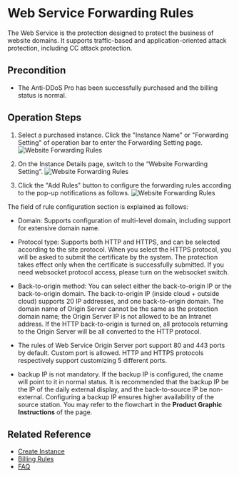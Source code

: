 # Web Service Forwarding Rules

The Web Service is the protection designed to protect the business of website domains. It supports traffic-based and application-oriented attack protection, including CC attack protection.

## Precondition
- The Anti-DDoS Pro has been successfully purchased and the billing status is normal.

## Operation Steps
1. Select a purchased instance. Click the "Instance Name" or "Forwarding Setting" of operation bar to enter the Forwarding Setting page.
![Website Forwarding Rules](https://github.com/jdcloudcom/cn/blob/edit/image/Advanced%20Anti-DDoS/non-web%2001.png)

2. On the Instance Details page, switch to the “Website Forwarding Setting”.
![Website Forwarding Rules](https://github.com/jdcloudcom/cn/blob/edit/image/Advanced%20Anti-DDoS/web-rule%2002.png)

3. Click the "Add Rules" button to configure the forwarding rules according to the pop-up notifications as follows.
![Website Forwarding Rules](https://github.com/jdcloudcom/cn/blob/edit/image/Advanced%20Anti-DDoS/web-rule%2003.png)

The field of rule configuration section is explained as follows:


- Domain: Supports configuration of multi-level domain, including support for extensive domain name.  

- Protocol type: Supports both HTTP and HTTPS, and can be selected according to the site protocol. When you select the HTTPS protocol, you will be asked to submit the certificate by the system. The protection takes effect only when the certificate is successfully submitted. If you need websocket protocol access, please turn on the websocket switch.

- Back-to-origin method: You can select either the back-to-origin IP or the back-to-origin domain. The back-to-origin IP (inside cloud + outside cloud) supports 20 IP addresses, and one back-to-origin domain. The domain name of Origin Server cannot be the same as the protection domain name; the Origin Server IP is not allowed to be an Intranet address.
If the HTTP back-to-origin is turned on, all protocols returning to the Origin Server will be all converted to the HTTP protocol.

- The rules of Web Service Origin Server port support 80 and 443 ports by default. Custom port is allowed. HTTP and HTTPS protocols respectively support customizing 5 different ports.

- backup IP is not mandatory. If the backup IP is configured, the cname will point to it in normal status. It is recommended that the backup IP be the IP of the daily external display, and the back-to-source IP be non-external. Configuring a backup IP ensures higher availability of the source station. You may refer to the flowchart in the **Product Graphic Instructions** of the page.

## Related Reference

- [Create Instance](Create-Instance.md)
- [Billing Rules](../Pricing/Billing-Rules.md)
- [FAQ](../FAQ/FAQ.md)

